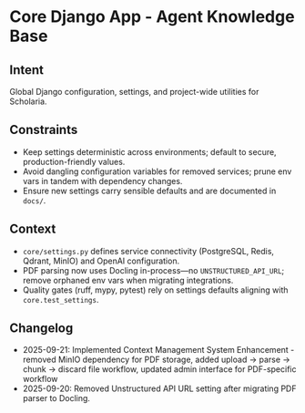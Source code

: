 # Core Django App - Agent Knowledge Base

## Intent

Global Django configuration, settings, and project-wide utilities for Scholaria.

## Constraints

- Keep settings deterministic across environments; default to secure, production-friendly values.
- Avoid dangling configuration variables for removed services; prune env vars in tandem with dependency changes.
- Ensure new settings carry sensible defaults and are documented in `docs/`.

## Context

- `core/settings.py` defines service connectivity (PostgreSQL, Redis, Qdrant, MinIO) and OpenAI configuration.
- PDF parsing now uses Docling in-process—no `UNSTRUCTURED_API_URL`; remove orphaned env vars when migrating integrations.
- Quality gates (ruff, mypy, pytest) rely on settings defaults aligning with `core.test_settings`.

## Changelog

- 2025-09-21: Implemented Context Management System Enhancement - removed MinIO dependency for PDF storage, added upload → parse → chunk → discard file workflow, updated admin interface for PDF-specific workflow
- 2025-09-20: Removed Unstructured API URL setting after migrating PDF parser to Docling.

